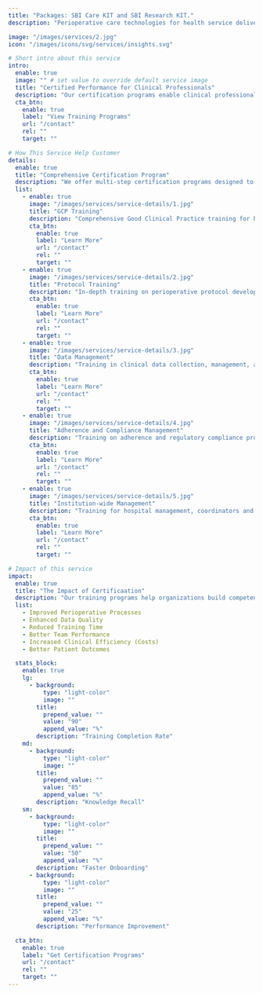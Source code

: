 ```yaml
---
title: "Packages: SBI Care KIT and SBI Research KIT."
description: "Perioperative care technologies for health service delivery and research organizations."

image: "/images/services/2.jpg"
icon: "/images/icons/svg/services/insights.svg"

# Short intro about this service
intro:
  enable: true
  image: "" # set value to override default service image
  title: "Certified Performance for Clinical Professionals"
  description: "Our certification programs enable clinical professionals to show their excellence of perioperative care. The institutions can use SBI certification to advanced peer-reviewed processes, data management techniques, and practical, hands-on advice that makes a difference."
  cta_btn:
    enable: true
    label: "View Training Programs"
    url: "/contact"
    rel: ""
    target: ""

# How This Service Help Customer
details:
  enable: true
  title: "Comprehensive Certification Program"
  description: "We offer multi-step certification programs designed to meet the needs of clinical institutions and health care professionals at all levels."
  list:
    - enable: true
      image: "/images/services/service-details/1.jpg"
      title: "GCP Training"
      description: "Comprehensive Good Clinical Practice training for health care professionals."
      cta_btn:
        enable: true
        label: "Learn More"
        url: "/contact"
        rel: ""
        target: ""
    - enable: true
      image: "/images/services/service-details/2.jpg"
      title: "Protocol Training"
      description: "In-depth training on perioperative protocol development and implementation."
      cta_btn:
        enable: true
        label: "Learn More"
        url: "/contact"
        rel: ""
        target: ""
    - enable: true
      image: "/images/services/service-details/3.jpg"
      title: "Data Management"
      description: "Training in clinical data collection, management, and analysis."
      cta_btn:
        enable: true
        label: "Learn More"
        url: "/contact"
        rel: ""
        target: ""
    - enable: true
      image: "/images/services/service-details/4.jpg"
      title: "Adherence and Compliance Management"
      description: "Training on adherence and regulatory compliance procedures."
      cta_btn:
        enable: true
        label: "Learn More"
        url: "/contact"
        rel: ""
        target: ""
    - enable: true
      image: "/images/services/service-details/5.jpg"
      title: "Institution-wide Management"
      description: "Training for hospital management, coordinators and managers."
      cta_btn:
        enable: true
        label: "Learn More"
        url: "/contact"
        rel: ""
        target: ""

# Impact of this service
impact:
  enable: true
  title: "The Impact of Certificaation"
  description: "Our training programs help organizations build competent, confident clinical teams that deliver better patient-centered results."
  list:
    - Improved Perioperative Processes
    - Enhanced Data Quality
    - Reduced Training Time
    - Better Team Performance
    - Increased Clinical Efficiency (Costs)
    - Better Patient Outcomes 

  stats_block:
    enable: true
    lg:
      - background:
          type: "light-color"
          image: ""
        title:
          prepend_value: ""
          value: "90"
          append_value: "%"
        description: "Training Completion Rate"
    md:
      - background:
          type: "light-color"
          image: ""
        title:
          prepend_value: ""
          value: "85"
          append_value: "%"
        description: "Knowledge Recall"
    sm:
      - background:
          type: "light-color"
          image: ""
        title:
          prepend_value: ""
          value: "50"
          append_value: "%"
        description: "Faster Onboarding"
      - background:
          type: "light-color"
          image: ""
        title:
          prepend_value: ""
          value: "25"
          append_value: "%"
        description: "Performance Improvement"

  cta_btn:
    enable: true
    label: "Get Certification Programs"
    url: "/contact"
    rel: ""
    target: ""
---
```



<!-- ---
title: "SBI Certification"
description: "Official certification for Perioperative Business Intelligence"
pubDate: 2024-05-03
hero:
  title: "SBI Certification"
  subtitle: "Official certification for Perioperative Business Intelligence"
features:
  - title: "Expert Recognition"
    description: "Validate your expertise in perioperative business intelligence and analytics"
  - title: "Professional Development"
    description: "Enhance your skills and advance your career in healthcare analytics"
  - title: "Quality Assurance"
    description: "Demonstrate commitment to excellence in perioperative care management"
benefits:
  - title: "For Professionals"
    description: "Career advancement, professional recognition, enhanced skills, and better opportunities"
  - title: "For Organizations"
    description: "Improved analytics capabilities, better decision-making, enhanced reputation, and competitive advantage"
caseStudies:
  - title: "Certification Success"
    description: "Comprehensive certification program and success metrics"
    results:
      - "Week 1-2: Program overview and prerequisites"
      - "Week 3-4: Core competency training"
      - "Week 5-6: Advanced analytics skills"
      - "Week 7-8: Practical application"
      - "Week 9-12: Certification assessment"
faqs:
  - question: "What is SBI Certification?"
    answer: "SBI Certification recognizes expertise in perioperative business intelligence and analytics."
  - question: "Who is eligible for SBI Certification?"
    answer: "Healthcare professionals with experience in perioperative care, analytics, or quality improvement are eligible."
  - question: "What is the process for certification?"
    answer: "The process includes application, training, assessment, and final certification."
  - question: "What are the benefits of SBI Certification?"
    answer: "Certified professionals gain recognition, career advancement, and enhanced skills in perioperative analytics."
  - question: "How do I prepare for SBI Certification?"
    answer: "We provide preparatory materials, training sessions, and support to help you succeed."
  - question: "Is SBI Certification renewable?"
    answer: "Yes, certification is valid for a set period and can be renewed through continuing education and reassessment."
---

## Overview

Our SBI (Surgical Business Intelligence) Certification program validates expertise in perioperative business intelligence and analytics. This prestigious certification demonstrates your commitment to excellence in healthcare analytics and perioperative care management.

## Key Features

### Expert Recognition
- Industry-recognized certification
- Professional credibility
- Expert status validation
- Peer recognition
- Career advancement

### Professional Development
- Advanced analytics skills
- Business intelligence expertise
- Data-driven decision making
- Performance optimization
- Quality improvement

### Quality Assurance
- Best practice implementation
- Standardized processes
- Quality metrics
- Performance monitoring
- Continuous improvement

## Benefits

### For Professionals
- Career advancement opportunities
- Professional recognition
- Enhanced analytical skills
- Better job prospects
- Higher earning potential

### For Organizations
- Improved analytics capabilities
- Better decision-making
- Enhanced reputation
- Competitive advantage
- Quality improvement

## Certification Program

### Prerequisites
- Healthcare experience
- Basic analytics knowledge
- Clinical background
- Technical proficiency
- Professional commitment

### Core Competencies
1. Data Analysis
   - Statistical methods
   - Data interpretation
   - Trend analysis
   - Performance metrics

2. Business Intelligence
   - Dashboard development
   - Report generation
   - Data visualization
   - Insight extraction

3. Quality Management
   - Quality metrics
   - Performance indicators
   - Improvement strategies
   - Outcome measurement

## Certification Process

1. Application
   - Eligibility verification
   - Documentation submission
   - Program enrollment
   - Schedule planning

2. Training
   - Core curriculum
   - Practical exercises
   - Case studies
   - Skill development

3. Assessment
   - Knowledge evaluation
   - Practical demonstration
   - Case analysis
   - Final certification

## Get Started

Ready to become a certified SBI professional? Contact us today to:
1. Check your eligibility
2. Begin the application process
3. Start your certification journey
4. Advance your career  -->
